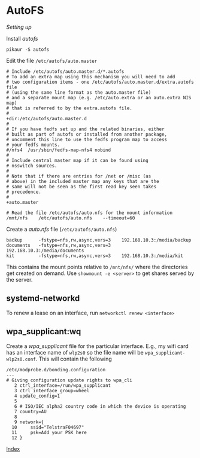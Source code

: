 # AutoFS 

_Setting up_

Install *autofs*

`pikaur -S autofs`

Edit the file `/etc/autofs/auto.master`

```
# Include /etc/autofs/auto.master.d/*.autofs
# To add an extra map using this mechanism you will need to add
# two configuration items - one /etc/autofs/auto.master.d/extra.autofs file
# (using the same line format as the auto.master file)
# and a separate mount map (e.g. /etc/auto.extra or an auto.extra NIS map)
# that is referred to by the extra.autofs file.
#
+dir:/etc/autofs/auto.master.d
#
# If you have fedfs set up and the related binaries, either
# built as part of autofs or installed from another package,
# uncomment this line to use the fedfs program map to access
# your fedfs mounts.
#/nfs4  /usr/sbin/fedfs-map-nfs4 nobind
#
# Include central master map if it can be found using
# nsswitch sources.
#
# Note that if there are entries for /net or /misc (as
# above) in the included master map any keys that are the
# same will not be seen as the first read key seen takes
# precedence.
#
+auto.master

# Read the file /etc/autofs/auto.nfs for the mount information
/mnt/nfs	/etc/autofs/auto.nfs	--timeout=60

```
  
Create a *auto.nfs* file (`/etc/autofs/auto.nfs`)

```
backup 		-fstype=nfs,rw,async,vers=3    192.168.10.3:/media/backup
documents 	-fstype=nfs,rw,async,vers=3    192.168.10.3:/media/documents
kit		    -fstype=nfs,rw,async,vers=3    192.168.10.3:/media/kit	
```

This contains the mount points relative to `/mnt/nfs/` where the directories get created on demand. Use `showmount -e <server>` to get shares served by the server.

## systemd-networkd

To renew a lease on an interface, run `networkctl renew <interface>`

## wpa_supplicant:wq

Create a *wpa_supplicant* file for the particular interface. E.g., my wifi card has an interface name of `wlp2s0` so the file name will be `wpa_supplicant-wlp2s0.conf`. This will contain the following

```
/etc/modprobe.d/bonding.configuration
---
# Giving configuration update rights to wpa_cli
   2 ctrl_interface=/run/wpa_supplicant
   3 ctrl_interface_group=wheel
   4 update_config=1
   5
   6 # ISO/IEC alpha2 country code in which the device is operating
   7 country=AU
   8
   9 network={
  10     ssid="TelstraF04697"
  11     psk=Add your PSK here
  12 }
```
[Index](index.md)
